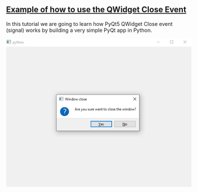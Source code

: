 ## [Example of how to use the QWidget Close Event](https://learndataanalysis.org/example-of-how-to-use-the-qwidget-close-event-pyqt5-tutorial/)

In this tutorial we are going to learn how PyQt5 QWidget Close event (signal) works by building a very simple PyQt app in Python.


![](demo.png)